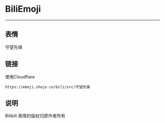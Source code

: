 # BiliEmoji
---
## 表情
守望先锋
## 链接
使用Cloudflare
```
https://emoji.shojo.cn/bili/src/守望先锋
```
## 说明
Bilibili 表情的版权归原作者所有
